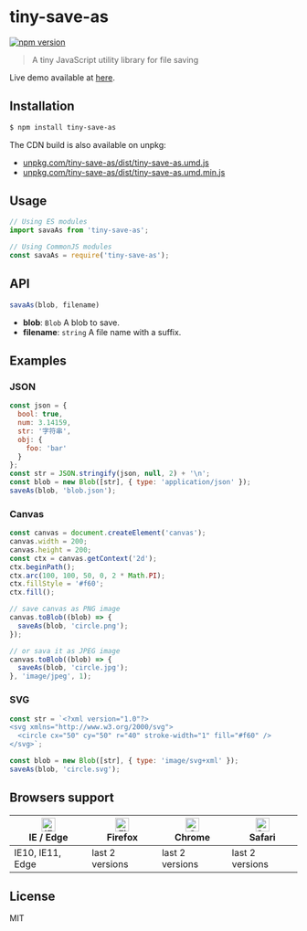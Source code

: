 # tiny-save-as

[![npm version](https://img.shields.io/npm/v/tiny-save-as.svg)](https://www.npmjs.com/package/tiny-save-as)

> A tiny JavaScript utility library for file saving

Live demo available at [here](https://keqingrong.github.io/tiny-save-as/example/).

## Installation

```sh
$ npm install tiny-save-as
```

The CDN build is also available on unpkg:

- [unpkg.com/tiny-save-as/dist/tiny-save-as.umd.js](https://unpkg.com/tiny-save-as/dist/tiny-save-as.umd.js)
- [unpkg.com/tiny-save-as/dist/tiny-save-as.umd.min.js](https://unpkg.com/tiny-save-as/dist/tiny-save-as.umd.min.js)

## Usage

```js
// Using ES modules
import savaAs from 'tiny-save-as';

// Using CommonJS modules
const savaAs = require('tiny-save-as');
```

## API

```js
savaAs(blob, filename)
```

- **blob**: `Blob` A blob to save.
- **filename**: `string` A file name with a suffix.

## Examples

### JSON

```js
const json = {
  bool: true,
  num: 3.14159,
  str: '字符串',
  obj: {
    foo: 'bar'
  }
};
const str = JSON.stringify(json, null, 2) + '\n';
const blob = new Blob([str], { type: 'application/json' });
saveAs(blob, 'blob.json');
```

### Canvas

```js
const canvas = document.createElement('canvas');
canvas.width = 200;
canvas.height = 200;
const ctx = canvas.getContext('2d');
ctx.beginPath();
ctx.arc(100, 100, 50, 0, 2 * Math.PI);
ctx.fillStyle = '#f60';
ctx.fill();

// save canvas as PNG image
canvas.toBlob((blob) => {
  saveAs(blob, 'circle.png');
});

// or sava it as JPEG image
canvas.toBlob((blob) => {
  saveAs(blob, 'circle.jpg');
}, 'image/jpeg', 1);
```

### SVG

```js
const str = `<?xml version="1.0"?>
<svg xmlns="http://www.w3.org/2000/svg">
  <circle cx="50" cy="50" r="40" stroke-width="1" fill="#f60" />
</svg>`;

const blob = new Blob([str], { type: 'image/svg+xml' });
saveAs(blob, 'circle.svg');
```

## Browsers support

| [<img src="https://raw.githubusercontent.com/alrra/browser-logos/master/src/edge/edge_48x48.png" alt="IE / Edge" width="24px" height="24px" />](http://godban.github.io/browsers-support-badges/)</br>IE / Edge | [<img src="https://raw.githubusercontent.com/alrra/browser-logos/master/src/firefox/firefox_48x48.png" alt="Firefox" width="24px" height="24px" />](http://godban.github.io/browsers-support-badges/)</br>Firefox | [<img src="https://raw.githubusercontent.com/alrra/browser-logos/master/src/chrome/chrome_48x48.png" alt="Chrome" width="24px" height="24px" />](http://godban.github.io/browsers-support-badges/)</br>Chrome | [<img src="https://raw.githubusercontent.com/alrra/browser-logos/master/src/safari/safari_48x48.png" alt="Safari" width="24px" height="24px" />](http://godban.github.io/browsers-support-badges/)</br>Safari |
| --------- | --------- | --------- | --------- |
| IE10, IE11, Edge| last 2 versions| last 2 versions| last 2 versions

## License

MIT
